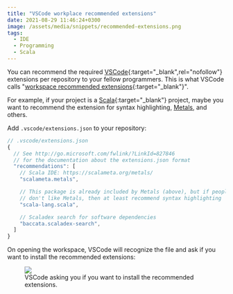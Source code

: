 ```yaml
---
title: "VSCode workplace recommended extensions"
date: 2021-08-29 11:46:24+0300
image: /assets/media/snippets/recommended-extensions.png
tags:
  - IDE
  - Programming
  - Scala
---
```


You can recommend the required [VSCode](https://code.visualstudio.com/){:target="_blank",rel="nofollow"} extensions per repository to your fellow programmers. This is what VSCode calls "[workspace recommended extensions](http://go.microsoft.com/fwlink/?LinkId=827846){:target="_blank"}".

For example, if your project is a [Scala](https://www.scala-lang.org/){:target="_blank"} project, maybe you want to recommend the extension for syntax highlighting, [Metals](https://scalameta.org/metals/), and others.

Add `.vscode/extensions.json` to your repository:

```javascript
// .vscode/extensions.json
{
  // See http://go.microsoft.com/fwlink/?LinkId=827846
  // for the documentation about the extensions.json format
  "recommendations": [
    // Scala IDE: https://scalameta.org/metals/
    "scalameta.metals",

    // This package is already included by Metals (above), but if people
    // don't like Metals, then at least recommend syntax highlighting
    "scala-lang.scala",

    // Scaladex search for software dependencies
    "baccata.scaladex-search",
  ]
}
```

On opening the workspace, VSCode will recognize the file and ask if you want to install the recommended extensions:

<figure>
  <img src="{% link assets/media/snippets/recommended-extensions.png %}" />
  <figcaption>VSCode asking you if you want to install the recommended extensions.</figcaption>
</figure>
